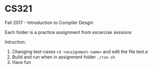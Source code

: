 # CS321
Fall 2017 - Introduction to Compiler Desgin

Each folder is a practice assignment from excercise sessions

Intruction:
1. Changing test-cases `cd <assignment-name>` and edit the file test.e
2. Build and run when in assignment folder `./run.sh`
3. Have fun
